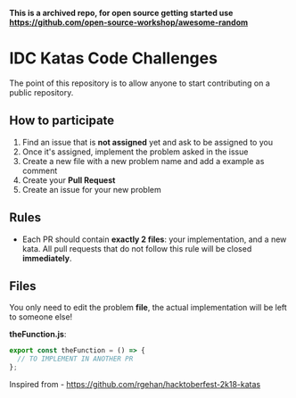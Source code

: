 **This is a archived repo, for open source getting started use https://github.com/open-source-workshop/awesome-random**

# IDC Katas Code Challenges

The point of this repository is to allow anyone to start contributing on a
public repository.


## How to participate

1. Find an issue that is **not assigned** yet and ask to be assigned to you
2. Once it's assigned, implement the problem asked in the issue
3. Create a new file with a new problem name and add a example as comment
4. Create your **Pull Request**
5. Create an issue for your new problem

## Rules

- Each PR should contain **exactly 2 files**: your implementation, and a new kata. All pull requests that do not follow this rule will be closed **immediately**.

## Files

You only need to edit the problem **file**, the actual implementation will be left to someone else!

**theFunction.js**:

```js
export const theFunction = () => {
  // TO IMPLEMENT IN ANOTHER PR
};
```

Inspired from - https://github.com/rgehan/hacktoberfest-2k18-katas
